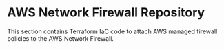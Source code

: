 # AWS Network Firewall Repository

This section contains Terraform IaC code to attach AWS managed firewall policies to the AWS Network Firewall.